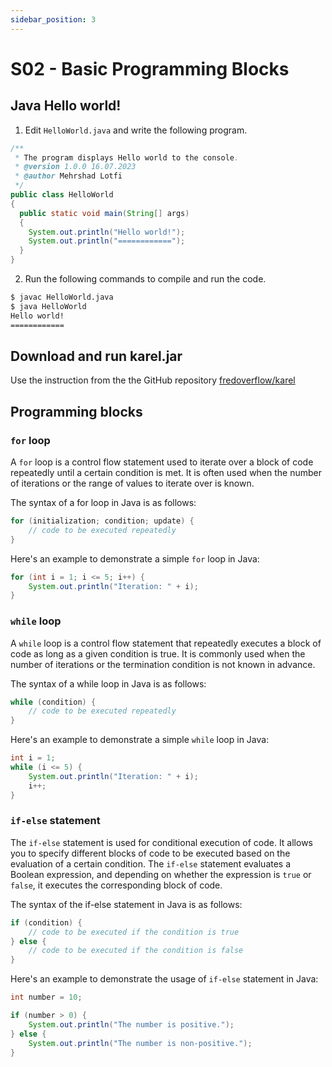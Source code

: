 ```yaml
---
sidebar_position: 3
---
```


# S02 - Basic Programming Blocks

## Java Hello world!

1. Edit `HelloWorld.java` and write the following program.

```java title="HelloWorld.java"
/** 
 * The program displays Hello world to the console.
 * @version 1.0.0 16.07.2023
 * @author Mehrshad Lotfi 
 */
public class HelloWorld
{
  public static void main(String[] args)
  {
    System.out.println("Hello world!");
    System.out.println("============");
  }
}
```

2. Run the following commands to compile and run the code.
```bash
$ javac HelloWorld.java
$ java HelloWorld
Hello world!
============
```


## Download and run karel.jar

Use the instruction from the the GitHub repository
[fredoverflow/karel](https://github.com/fredoverflow/karel)

## Programming blocks

### `for` loop
A `for` loop is a control flow statement used to iterate over 
a block of code repeatedly until a certain condition is met.
It is often used when the number of iterations or the range 
of values to iterate over is known.

The syntax of a for loop in Java is as follows:
```java
for (initialization; condition; update) {
    // code to be executed repeatedly
}
```
Here's an example to demonstrate a simple `for` loop in Java:
```java
for (int i = 1; i <= 5; i++) {
    System.out.println("Iteration: " + i);
}
```

### `while` loop
A `while` loop is a control flow statement that repeatedly 
executes a block of code as long as a given condition is true.
It is commonly used when the number of iterations or the 
termination condition is not known in advance.

The syntax of a while loop in Java is as follows:
```java
while (condition) {
    // code to be executed repeatedly
}
```

Here's an example to demonstrate a simple `while` loop in Java:
```java
int i = 1;
while (i <= 5) {
    System.out.println("Iteration: " + i);
    i++;
}
```

### `if-else` statement
The `if-else` statement is used for conditional execution 
of code. It allows you to specify different blocks of code 
to be executed based on the evaluation of a certain condition. 
The `if-else` statement evaluates a Boolean expression, and 
depending on whether the expression is `true` or `false`,
it executes the corresponding block of code.

The syntax of the if-else statement in Java is as follows:

```java
if (condition) {
    // code to be executed if the condition is true
} else {
    // code to be executed if the condition is false
}
```

Here's an example to demonstrate the usage of `if-else` 
statement in Java:

```java
int number = 10;

if (number > 0) {
    System.out.println("The number is positive.");
} else {
    System.out.println("The number is non-positive.");
}
```
